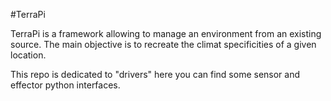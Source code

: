 #TerraPi

TerraPi is a framework allowing to manage an environment from an existing source. The main objective is to recreate the climat specificities of a given location.

This repo is dedicated to "drivers" here you can find some sensor and effector python interfaces.
